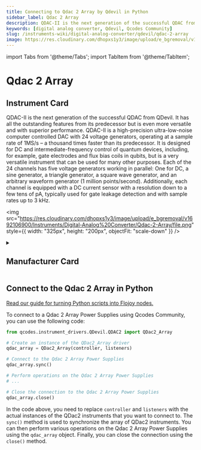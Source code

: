 ```yaml
---
title: Connecting to Qdac 2 Array by Qdevil in Python
sidebar_label: Qdac 2 Array
description: QDAC-II is the next generation of the successful QDAC from QDevil. It has all the outstanding features from its predecessor but is even more versatile and with superior performance. QDAC-II is a high-precision ultra-low-noise computer controlled DAC with 24 voltage generators, operating at a sample rate of 1MS/s – a thousand times faster than its predecessor. It is designed for DC and intermediate-frequency control of quantum devices, including, for example, gate electrodes and flux bias coils in qubits, but is a very versatile instrument that can be used for many other purposes. Each of the 24 channels has five voltage generators working in parallel-> One for DC, a sine generator, a triangle generator, a square wave generator, and an arbitrary waveform generator (1 million points/second). Additionally, each channel is equipped with a DC current sensor with a resolution down to a few tens of pA, typically used for gate leakage detection and with sample rates up to 3 kHz.
keywords: [digital analog converter, Qdevil, Qcodes Community]
slug: /instruments-wiki/digital-analog-converter/qdevil/qdac-2-array
image: https://res.cloudinary.com/dhopxs1y3/image/upload/e_bgremoval/v1692106900/Instruments/Digital-Analog%20Converter/Qdac-2-Array/file.png
---
```


import Tabs from '@theme/Tabs';
import TabItem from '@theme/TabItem';

# Qdac 2 Array

## Instrument Card

<div className="flex">

<div>

QDAC-II is the next generation of the successful QDAC from QDevil. It has all the outstanding features from its predecessor but is even more versatile and with superior performance. QDAC-II is a high-precision ultra-low-noise computer controlled DAC with 24 voltage generators, operating at a sample rate of 1MS/s – a thousand times faster than its predecessor. It is designed for DC and intermediate-frequency control of quantum devices, including, for example, gate electrodes and flux bias coils in qubits, but is a very versatile instrument that can be used for many other purposes. Each of the 24 channels has five voltage generators working in parallel: One for DC, a sine generator, a triangle generator, a square wave generator, and an arbitrary waveform generator (1 million points/second). Additionally, each channel is equipped with a DC current sensor with a resolution down to a few tens of pA, typically used for gate leakage detection and with sample rates up to 3 kHz.

</div>

<img src="https://res.cloudinary.com/dhopxs1y3/image/upload/e_bgremoval/v1692106900/Instruments/Digital-Analog%20Converter/Qdac-2-Array/file.png" style={{ width: "325px", height: "200px", objectFit: "scale-down" }} />

</div>

<details>
<summary><h2>Manufacturer Card</h2></summary>

<img src="https://res.cloudinary.com/dhopxs1y3/image/upload/e_bgremoval/v1692125970/Instruments/Vendor%20Logos/QDevils.png" style={{ width: "100%", height: "170px",objectFit: "scale-down" }} />

Founded in 2016, QDevil is an international quantum technology company focused on developing and manufacturing auxiliary electronics and specialized components, operating from mK to room temperature. The mission is to accelerate research and development in quantum electronics labs. To fulfill the mission QDevil helps customers around the world by supplying world-class auxiliary electronics. <a href="https://qdevil.com/">Website</a>.

<ul>
  <li>Headquarters: COPENHAGEN, DENMARK</li>
  <li>Yearly Revenue (millions, USD): 2.0</li>
</ul>
</details>

## Connect to the Qdac 2 Array in Python

[Read our guide for turning Python scripts into Flojoy nodes.](https://docs.flojoy.ai/custom-nodes/creating-custom-node/)
<Tabs>
<TabItem value="Qcodes Community" label="Qcodes Community">

To connect to a Qdac 2 Array Power Supplies using Qcodes Community, you can use the following code:

```python
from qcodes.instrument_drivers.QDevil.QDAC2 import QDac2_Array

# Create an instance of the QDac2_Array driver
qdac_array = QDac2_Array(controller, listeners)

# Connect to the Qdac 2 Array Power Supplies
qdac_array.sync()

# Perform operations on the Qdac 2 Array Power Supplies
# ...

# Close the connection to the Qdac 2 Array Power Supplies
qdac_array.close()
```

In the code above, you need to replace `controller` and `listeners` with the actual instances of the QDac2 instruments that you want to connect to. The `sync()` method is used to synchronize the array of QDac2 instruments. You can then perform various operations on the Qdac 2 Array Power Supplies using the `qdac_array` object. Finally, you can close the connection using the `close()` method.

</TabItem>
</Tabs>